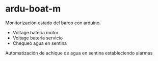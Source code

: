 <h1>ardu-boat-m</h1>


<p>Monitorización estado del barco con arduino.</p>

<ul>
<li>Voltage bateria motor</li>
<li>Voltage bateria servicio</li>
<li>Chequeo agua en sentina</li>
</ul>

<p>Automatización de achique de agua en sentina estableciendo alarmas</p>
